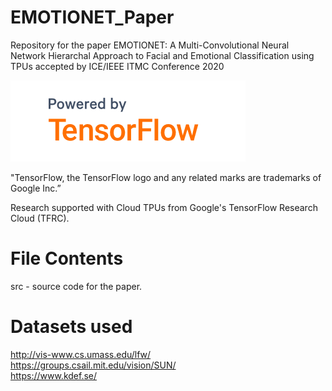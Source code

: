 # EMOTIONET_Paper
Repository for the paper EMOTIONET: A Multi-Convolutional Neural Network Hierarchal Approach to Facial and Emotional Classification using TPUs accepted by ICE/IEEE ITMC Conference 2020

![tensorflowlogo](logofortf.PNG)

"TensorFlow, the TensorFlow logo and any related marks are trademarks of Google Inc.”

Research supported with Cloud TPUs from Google's TensorFlow Research Cloud (TFRC).

# File Contents

src - source code for the paper. 


# Datasets used

http://vis-www.cs.umass.edu/lfw/  
https://groups.csail.mit.edu/vision/SUN/  
https://www.kdef.se/  
